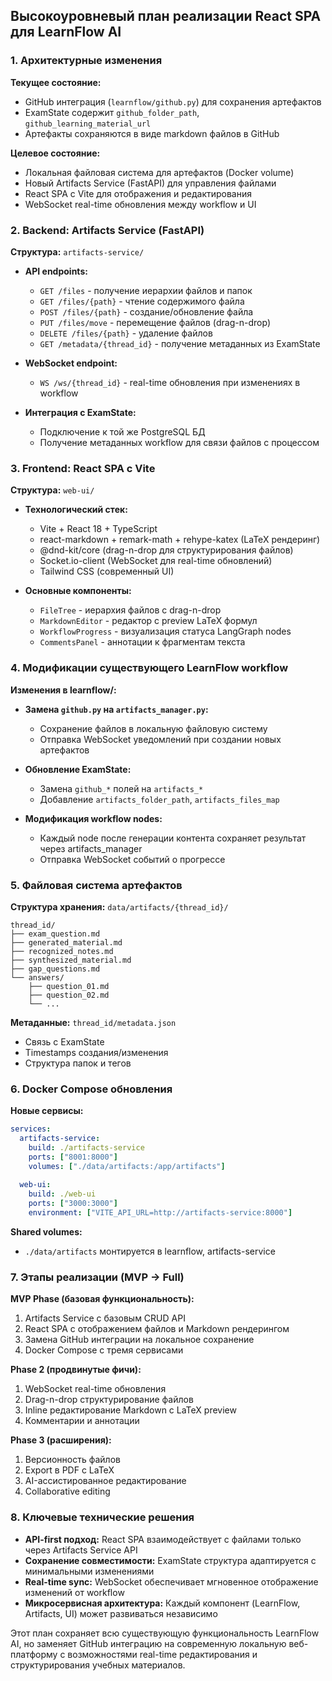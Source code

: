 ## Высокоуровневый план реализации React SPA для LearnFlow AI

### 1. **Архитектурные изменения**

**Текущее состояние:**
- GitHub интеграция (`learnflow/github.py`) для сохранения артефактов
- ExamState содержит `github_folder_path`, `github_learning_material_url`
- Артефакты сохраняются в виде markdown файлов в GitHub

**Целевое состояние:**
- Локальная файловая система для артефактов (Docker volume)
- Новый Artifacts Service (FastAPI) для управления файлами
- React SPA с Vite для отображения и редактирования
- WebSocket real-time обновления между workflow и UI

### 2. **Backend: Artifacts Service (FastAPI)**

**Структура:** `artifacts-service/`
- **API endpoints:**
  - `GET /files` - получение иерархии файлов и папок
  - `GET /files/{path}` - чтение содержимого файла
  - `POST /files/{path}` - создание/обновление файла
  - `PUT /files/move` - перемещение файлов (drag-n-drop)
  - `DELETE /files/{path}` - удаление файлов
  - `GET /metadata/{thread_id}` - получение метаданных из ExamState
  
- **WebSocket endpoint:**
  - `WS /ws/{thread_id}` - real-time обновления при изменениях в workflow

- **Интеграция с ExamState:**
  - Подключение к той же PostgreSQL БД
  - Получение метаданных workflow для связи файлов с процессом

### 3. **Frontend: React SPA с Vite**

**Структура:** `web-ui/`
- **Технологический стек:**
  - Vite + React 18 + TypeScript
  - react-markdown + remark-math + rehype-katex (LaTeX рендеринг)
  - @dnd-kit/core (drag-n-drop для структурирования файлов)
  - Socket.io-client (WebSocket для real-time обновлений)
  - Tailwind CSS (современный UI)

- **Основные компоненты:**
  - `FileTree` - иерархия файлов с drag-n-drop
  - `MarkdownEditor` - редактор с preview LaTeX формул
  - `WorkflowProgress` - визуализация статуса LangGraph nodes
  - `CommentsPanel` - аннотации к фрагментам текста

### 4. **Модификации существующего LearnFlow workflow**

**Изменения в learnflow/:**
- **Замена `github.py` на `artifacts_manager.py`:**
  - Сохранение файлов в локальную файловую систему
  - Отправка WebSocket уведомлений при создании новых артефактов
  
- **Обновление ExamState:**
  - Замена `github_*` полей на `artifacts_*`
  - Добавление `artifacts_folder_path`, `artifacts_files_map`
  
- **Модификация workflow nodes:**
  - Каждый node после генерации контента сохраняет результат через artifacts_manager
  - Отправка WebSocket событий о прогрессе

### 5. **Файловая система артефактов**

**Структура хранения:** `data/artifacts/{thread_id}/`
```
thread_id/
├── exam_question.md
├── generated_material.md
├── recognized_notes.md
├── synthesized_material.md
├── gap_questions.md
└── answers/
    ├── question_01.md
    ├── question_02.md
    └── ...
```

**Метаданные:** `thread_id/metadata.json`
- Связь с ExamState
- Timestamps создания/изменения
- Структура папок и тегов

### 6. **Docker Compose обновления**

**Новые сервисы:**
```yaml
services:
  artifacts-service:
    build: ./artifacts-service
    ports: ["8001:8000"]
    volumes: ["./data/artifacts:/app/artifacts"]
    
  web-ui:
    build: ./web-ui
    ports: ["3000:3000"]
    environment: ["VITE_API_URL=http://artifacts-service:8000"]
```

**Shared volumes:**
- `./data/artifacts` монтируется в learnflow, artifacts-service

### 7. **Этапы реализации (MVP → Full)**

**MVP Phase (базовая функциональность):**
1. Artifacts Service с базовым CRUD API
2. React SPA с отображением файлов и Markdown рендерингом
3. Замена GitHub интеграции на локальное сохранение
4. Docker Compose с тремя сервисами

**Phase 2 (продвинутые фичи):**
1. WebSocket real-time обновления
2. Drag-n-drop структурирование файлов
3. Inline редактирование Markdown с LaTeX preview
4. Комментарии и аннотации

**Phase 3 (расширения):**
1. Версионность файлов
2. Export в PDF с LaTeX
3. AI-ассистированное редактирование
4. Collaborative editing

### 8. **Ключевые технические решения**

- **API-first подход:** React SPA взаимодействует с файлами только через Artifacts Service API
- **Сохранение совместимости:** ExamState структура адаптируется с минимальными изменениями
- **Real-time sync:** WebSocket обеспечивает мгновенное отображение изменений от workflow
- **Микросервисная архитектура:** Каждый компонент (LearnFlow, Artifacts, UI) может развиваться независимо

Этот план сохраняет всю существующую функциональность LearnFlow AI, но заменяет GitHub интеграцию на современную локальную веб-платформу с возможностями real-time редактирования и структурирования учебных материалов.